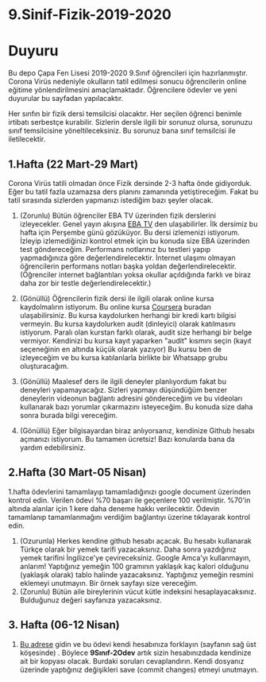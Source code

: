# 9.Sinif-Fizik-2019-2020

# Duyuru
Bu depo Çapa Fen Lisesi 2019-2020 9.Sınıf öğrencileri için hazırlanmıştır. Corona Virüs nedeniyle  okulların tatil edilmesi sonucu öğrencilerin online eğitime yönlendirilmesini amaçlamaktadır. Öğrencilere ödevler ve yeni duyurular bu sayfadan yapılacaktır. 

Her sınfın bir fizik dersi temsilcisi olacaktır. Her seçilen öğrenci benimle irtibatı serbestçe kurabilir. Sizlerin dersle ilgili bir sorunuz olursa, sorunuzu sınıf temsilcisine yöneltileceksiniz. Bu sorunuz bana sınıf temsilcisi ile iletilecektir. 

## 1.Hafta (22 Mart-29 Mart)
Corona Virüs tatili olmadan önce Fizik dersinde 2-3 hafta önde gidiyorduk. Eğer bu tatil fazla uzamazsa ders planını zamanında yetiştireceğim. Fakat bu tatil sırasında sizlerden yapmanızı istediğim  bazı şeyler olacak. 
1. (Zorunlu) Bütün öğrenciler EBA TV üzerinden fizik derslerini izleyecekler. Genel yayın akışına [EBA TV](http://www.eba.gov.tr) den ulaşabilirler. İlk dersimiz bu hafta için Perşembe günü gözüküyor. Bu dersi izlemenizi istiyorum. İzleyip izlemediğinizi kontrol etmek için bu konuda size EBA üzerinden test göndereceğim.  Performans notlarınız bu testleri yapıp yapmadığınıza göre değerlendirelecektir. İnternet ulaşımı olmayan öğrencilerin performans notları başka yoldan değerlendirelecektir. (Öğrenciler internet bağlantıları yoksa okullar açıldığında farklı ve biraz daha zor bir testle değerlendirelecektir.)
2. (Gönüllü) Öğrencilerin fizik dersi ile ilgili olarak online kursa kaydolmalırın istiyorum. Bu online kursa [Coursera](https://www.coursera.org/learn/mechanics-particles-planets) buradan ulaşabilirsiniz. Bu kursa kaydolurken herhangi bir kredi kartı bilgisi vermeyin. Bu kursa kaydolurken audit (dinleyici) olarak katılmasını istiyorum. Paralı olan kurstan farklı olarak, audit size herhangi bir belge vermiyor. Kendinizi bu kursa kayıt yaparken "audit" kısmını seçin (kayıt seçeneğinin en altında küçük olarak yazıyor)  Bu kursu ben de izleyeceğim ve bu kursa katılanlarla birlikte bir Whatsapp grubu oluşturacağım. 

3. (Gönüllü) Maalesef ders ile ilgili deneyler planlıyordum fakat bu deneyleri yapamayacağız. Sizleri  yapmayı düşündüğüm benzer deneylerin videonun bağlantı adresini göndereceğim ve bu videoları kullanarak bazı yorumlar çıkarmazını isteyeceğim. Bu konuda size daha sonra burada bilgi vereceğim. 
4. (Gönüllü) Eğer bilgisayardan biraz anlıyorsanız, kendinize Github hesabı açmanızı istiyorum. Bu tamamen ücretsiz! Bazı konularda bana da yardım edebilirsiniz. 
## 2.Hafta (30 Mart-05 Nisan)
1.hafta ödevlerini tamamlayıp tamamladığınızı google document üzerinden  kontrol edin. Verilen ödevi %70 başarı ile geçenlere 100 verilmiştir. %70'in altında alanlar için 1 kere daha deneme hakkı verilecektir. Ödevin tamamlanıp tamamlanmağını verdiğim bağlantıyı üzerine tıklayarak kontrol edin.

1. (Ozurunla) Herkes kendine github hesabı açacak. Bu hesabı kullanarak Türkçe olarak bir yemek tarifi yazacaksınız. Daha sonra yazdığınız yemek tarifini İngilizce'ye çevireceksiniz. Google Amca'yı kullanmayın, anlarım! Yaptığınız yemeğin 100 gramının yaklaşık kaç kalori olduğunu (yaklaşık olarak) tablo halinde yazacaksınız. Yaptığınız yemeğin resmini eklemeyi unutmayın. Bir örnek sayfayı size vereceğim. 
2. (Zorunlu) Bütün aile bireylerinin vücut kütle indeksini hesaplayacaksınız. Bulduğunuz değeri sayfanıza yazacaksınız. 

## 3. Hafta (06-12 Nisan)
1. [Bu adrese](https://github.com/ofenerci/9Sinif-2Odev) gidin ve bu ödevi kendi hesabınıza forklayın (sayfanın sağ üst köşesinde) . Böylece **9Sınıf-2Odev** artık sizin hesabınızdada kendinize ait bir kopyası olacak. Burdaki soruları cevaplandırın. Kendi dosyanız üzerinde yaptığınız değişikleri save (commit changes) etmeyi unutmayın.  


